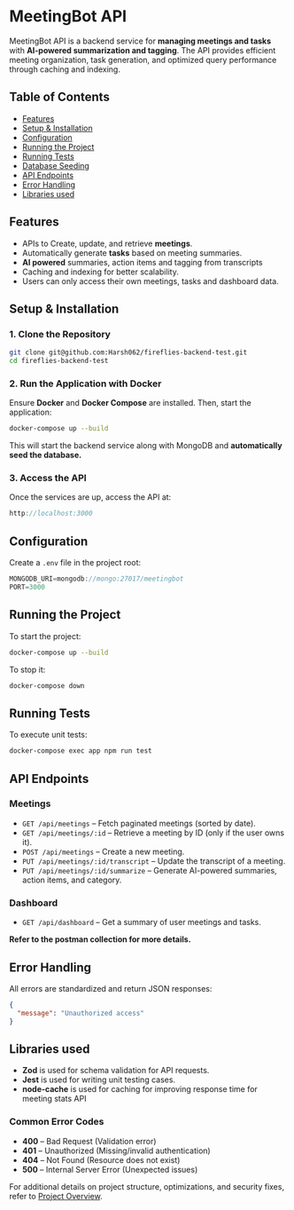 # MeetingBot API

MeetingBot API is a backend service for **managing meetings and tasks** with **AI-powered summarization and tagging**. The API provides efficient meeting organization, task generation, and optimized query performance through caching and indexing.

## Table of Contents

- [Features](#features)
- [Setup & Installation](#setup--installation)
- [Configuration](#configuration)
- [Running the Project](#running-the-project)
- [Running Tests](#running-tests)
- [Database Seeding](#database-seeding)
- [API Endpoints](#api-endpoints)
- [Error Handling](#error-handling)
- [Libraries used](#tech-stack)

## Features

- APIs to Create, update, and retrieve **meetings**.
- Automatically generate **tasks** based on meeting summaries.
- **AI powered** summaries, action items and tagging from transcripts
- Caching and indexing for better scalability.
- Users can only access their own meetings, tasks and dashboard data.

## Setup & Installation

### 1\. Clone the Repository

```bash
git clone git@github.com:Harsh062/fireflies-backend-test.git
cd fireflies-backend-test
```

### 2\. Run the Application with Docker

Ensure **Docker** and **Docker Compose** are installed. Then, start the application:

```bash
docker-compose up --build
```

This will start the backend service along with MongoDB and **automatically seed the database.**

### 3\. Access the API

Once the services are up, access the API at:

```javascript
http://localhost:3000
```

## Configuration

Create a `.env` file in the project root:

```javascript
MONGODB_URI=mongodb://mongo:27017/meetingbot
PORT=3000
```

## Running the Project

To start the project:

```bash
docker-compose up --build
```

To stop it:

```bash
docker-compose down
```

## Running Tests

To execute unit tests:

```bash
docker-compose exec app npm run test
```

## API Endpoints

### Meetings

- `GET /api/meetings` – Fetch paginated meetings (sorted by date).
- `GET /api/meetings/:id` – Retrieve a meeting by ID (only if the user owns it).
- `POST /api/meetings` – Create a new meeting.
- `PUT /api/meetings/:id/transcript` – Update the transcript of a meeting.
- `PUT /api/meetings/:id/summarize` – Generate AI-powered summaries, action items, and category.

### Dashboard

- `GET /api/dashboard` – Get a summary of user meetings and tasks.

**Refer to the postman collection for more details.**

## Error Handling

All errors are standardized and return JSON responses:

```json
{
  "message": "Unauthorized access"
}
```

## Libraries used

- **Zod** is used for schema validation for API requests.
- **Jest** is used for writing unit testing cases.
- **node-cache** is used for caching for improving response time for meeting stats API

### Common Error Codes

- **400** – Bad Request (Validation error)
- **401** – Unauthorized (Missing/invalid authentication)
- **404** – Not Found (Resource does not exist)
- **500** – Internal Server Error (Unexpected issues)

For additional details on project structure, optimizations, and security fixes, refer to [Project Overview](https://github.com/Harsh062/fireflies-backend-test/blob/master/project-overview.md).
